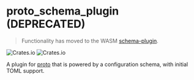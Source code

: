 # proto_schema_plugin (DEPRECATED)

> Functionality has moved to the WASM [schema-plugin](https://github.com/moonrepo/schema-plugin).

![Crates.io](https://img.shields.io/crates/v/proto_schema_plugin) ![Crates.io](https://img.shields.io/crates/d/proto_schema_plugin)

A plugin for [proto](https://moonrepo.dev/proto) that is powered by a configuration schema, with initial TOML support.
